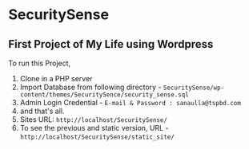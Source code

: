# SecuritySense
## First Project of My Life using Wordpress
To run this Project, 
1. Clone in a PHP server 
2. Import Database from following directory - `SecuritySense/wp-content/themes/SecuritySence/security_sense.sql`
3. Admin Login Credential - `E-mail & Password : sanaulla@tspbd.com` 
4. and that's all.
5. Sites URL: `http://localhost/SecuritySense/`
6. To see the previous and static version, URL - `http://localhost/SecuritySense/static_site/`
